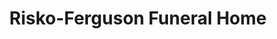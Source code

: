 ---
title: "Risko-Ferguson Funeral Home"
url: /detroit/risko-ferguson-funeral-home/
shop: funeral directors
---
